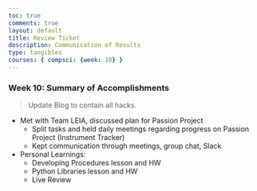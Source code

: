 ```yaml
---
toc: true
comments: true
layout: default
title: Review Ticket
description: Communication of Results
type: tangibles
courses: { compsci: {week: 10} }
---
```


### Week 10: Summary of Accomplishments
> Update Blog to contain all hacks.  

- Met with Team LEIA, discussed plan for Passion Project
  - Split tasks and held daily meetings regarding progress on Passion Project (Instrument Tracker)
  - Kept communication through meetings, group chat, Slack
- Personal Learnings:
  - Developing Procedures lesson and HW
  - Python Libraries lesson and HW
  - Live Review